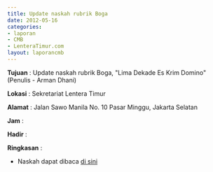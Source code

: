 ```yaml
---
title: Update naskah rubrik Boga
date: 2012-05-16
categories:
- laporan
- CMB
- LenteraTimur.com
layout: laporancmb
---
```


**Tujuan** : Update naskah rubrik Boga, "Lima Dekade Es Krim Domino" (Penulis - Arman Dhani)

**Lokasi** : Sekretariat Lentera Timur 

**Alamat** : Jalan Sawo Manila No. 10 Pasar Minggu, Jakarta Selatan

**Jam** : 

**Hadir** :  


**Ringkasan** : 
* Naskah dapat dibaca [di sini](www.lenteratimur.com/lima-dekade-es-krim-domino/)
